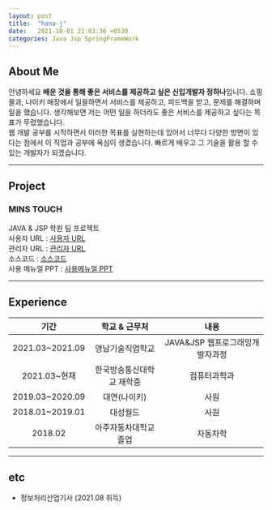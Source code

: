 ```yaml
---
layout: post
title:  "hana-j" 
date:   2021-10-01 21:03:36 +0530
categories: Java Jsp SpringFrameWork
---
```

## About Me
 안녕하세요 **배운 것을 통해 좋은 서비스를 제공하고 싶은 신입개발자 정하나**입니다. 쇼핑몰과, 나이키 매장에서 일을하면서 서비스를 제공하고, 피드백을 받고, 문제를 해결하며 일을 했습니다. 생각해보면 저는 어떤 일을 하더라도 좋은 서비스를 제공하고 싶다는 목표가 뚜렸했습니다.<br>
웹 개발 공부를 시작하면서 이러한 목표를 실현하는데 있어서 너무다 다양한 방면이 있다는 점에서 이 직업과 공부에 욕심이 생겼습니다. 빠르게 배우고 그 기술을 활용 할 수 있는 개발자가 되겠습니다.

---
## Project
### MINS TOUCH
JAVA & JSP 학원 팀 프로젝트 <br>
사용자 URL : [사용자 URL](http://smart.swq.co.kr/MinsTouch/userMain.jsp)<br>
관리자 URL : [관리자 URL](http://smart.swq.co.kr/MinsTouch/adminMain.jsp)<br>
소스코드 : [소스코드](https://github.com/hana-j/MINSTOUCH)<br>
사용 메뉴얼 PPT : [사용메뉴얼 PPT](https://hana-j.tistory.com)

---
## Experience


|기간|학교 & 근무처|내용|
|:---:|:---:|:---:|
|2021.03~2021.09|영남기술직업학교|JAVA&JSP 웹프로그래밍개발자과정|
|2021.03~현재|한국방송통신대학교 재학중|컴퓨터과학과|
|2019.03~2020.09|대연(나이키)|사원|
|2018.01~2019.01|대성월드|사원|
|2018.02|아주자동차대학교 졸업|자동차학


---
## etc
* 정보처리산업기사 (2021.08 취득)
